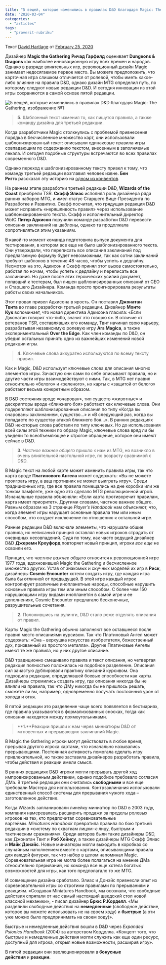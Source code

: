 ```yaml
---
title: "5 вещей, которые изменились в правилах D&D благодаря Magic: The Gathering"
date: "2020-03-04"
categories: 
  - "articles"
tags: 
  - "proverit-rubriku"
---
```


Текст [David Hartlage](https://vk.com/away.php?to=https%3A%2F%2Fdmdavid.com%2Ftag%2Fauthor%2Fadmin%2F) от [February 25, 2020](https://vk.com/away.php?to=https%3A%2F%2Fdmdavid.com%2Ftag%2F5-ways-magic-the-gathering-changed-the-rules-of-dd%2F)

Дизайнер **Magic the Gathering** **Ричад Гарфилд** оценивает **Dungeons & Dragons** как наиболее инновационную игру всех времен и народов. Однако в разряде влиятельных игр, революционный дизайн Magic занимает недосягаемое первое место. Вы можете предположить, что карточная игра слишком отличается от ролевой, чтобы иметь какое-либо влияние на правила D&D, однако дизайн MTG определил путь, по которому следуют новые редакции D&D. И сегодня инновации из этой игры сохраняются в самой основе пятой редакции.

![5 вещей, которые изменились в правилах D&D благодаря Magic: The Gathering, изображение №1](https://sun9-38.userapi.com/-vkMrn6KFVfTuMS6QLWHn02F8mjuCOn5UQ1nKA/3M06qBjrzh4.jpg)

> **5.** Шаблонный текст изменил то, как пишутся правила, а также команду дизайна для третьей редакции.

Когда разработчики Magic столкнулись с проблемой привнесения порядка в бесчисленное множество карт, они использовали шаблонизированный текст: описывали одинаковые правила игры совпадающим по содержанию текстом, внесенным в заполняемые лекала. И сегодня подобные структуры встречаются во всех правилах современного D&D.

Однако переход к шаблонизированному тексту привел к тому, что команду третьей редакции возглавил человек извне. **Бен Риггс** рассказал эту историю на [одном из конвентов](https://vk.com/away.php?to=https%3A%2F%2Fpodbay.fm%2Fpodcast%2F768952889%2Fe%2F1565266342).

На раннем этапе разработки третьей редакции D&D, **Wizards of the Coast** приобрели TSR. **Скафф Элиас** исполнял роль дизайнера ряда ранних наборов MTG, и имел статус Старшего Вице-Президента по Разработке и Развитию. Скафф посчитал, что грядущая редакция D&D может исправить «неряшливость правил» через использование шаблонизированного текста. Скафф и исполнительный директор WotC **Питер Адкисон** поручили команде разработки D&D перевести описания заклинаний на шаблоны, однако та продолжала сопротивляться этим указаниям.

В какой-то момент команда подготовила выпуск документа для тестирования, в котором все еще не было шаблонизированного текста. Они утверждали, что переписать все описания заклинаний под предлагаемую формулу будет невозможным, так как сотни заклинаний требуют шаблонов в течение 48 часов, чтобы успеть к дедлайну. Несмотря на это, Адкисон и Скафф принял этот вызов самостоятельно, работая по ночам, чтобы успеть к дедлайну и переписать все заклинания. Но даже после этих героических усилий документ, попавший к тестерам, был лишен шаблонизированных описаний от CEO и Старшего Дизайнера. Команда просто проигнорировала результаты работы своих начальников.

Этот провал привел Адкисона в ярость. Он поставил **Джонатан Твита** во главе разработки третьей редакции. Дизайнер **Монте Кук** вспоминает, что новая директива Адкисона гласила: «Если Джонатан говорит что-либо, значит это говорю я». В отличие от ветеранов TSR, составлявших его команду, Твит начинал свою карьеру, разрабатывая независимую ролевую игру **Ars Magica**, а также экспериментальный **Over the Edge**. Как член команды по D&D, он убедил остальных принять одно из важнейших изменений новой редакции игры.

> **4.** Ключевые слова аккуратно используются по всему тексту правил.

Как и Magic, D&D использует ключевые слова для описания многих элементов игры. Зачастую они сами по себе описывают правила, но и другие части игры взаимодействуют с ними. Так, в MTG нет правил относительно «белого» и «зеленого», но карты с «защитой от белого» работают весьма конкретным образом.

В D&D состояния вроде «очарован», тип существ «животные» и дескрипторы вроде «ближнего боя» работают как ключевые слова. Они подкрепляют шаблонизированные описания по типу «Когда вы очарованы заклинанием, существо…» и «В следующий раз, когда вы попадаете по существу атакой ближнего боя…». В ранних редакциях D&D некоторые слова работали по типу ключевых. Но до использования всей силы этой техники по образу Magic, ключевые слова вряд ли бы увидели то всеобъемлющее и строгое обращение, которое они имеют сейчас в D&D.

> **3.** _Частное важнее общего_ пришло к нам из MTG, но возникло в очень влиятельной настольной игре, по возрасту сравнимой с D&D.

В Magic текст на любой карте может изменить правила игры, так что карта вроде **Платинового Ангела** может содержать: «Вы не можете проиграть игру, а ваш противник не может выиграть игру». Среди традиционных игр, где все правила помещались на дне коробки или же тонком памфлете, уже одно это сделало MTG революционной игрой. Изначальные правила объясняли: «Если карта противоречит правилам, карта имеет приоритет». Другими словами, частное важнее общего. Равным образом на 3 странице _Player’s Handbook_ нам объясняют, что, когда элемент игры нарушает основные правила тем или иным способом, это создает исключение по отношению к остальной игре.

Ранние редакции D&D включали элементы, что нарушали общие правила, но неписаный принцип оставлял новых игроков страдать от очевидных несовпадений. Судя по тому, как часто ведущий дизайнер D&D **Джереми Кроуфорд** повторяет новый принцип, игроки _все еще_ не освоили его.

Принцип, что _частное важнее общего_ относится к революционной игре 1977 года, вдохновившей Magic the Gathering и бесчисленное множество других. Устав от знакомых и скучных моделей их игр в **Риск**, дизайнеры **Cosmic Encounter** хотели создать игру, где каждая игра была бы отличной от предыдущей. В этой игре каждый игрок контролирует различные инопланетные народы, способные нарушить основные правила игры тем или иным способом. С более чем 150 нарушающими игру видами инопланетян в самой игре и ее дополнениях, Cosmic Encounter предлагало бесконечные, разрушительные сочетания.

> **2.** Положившись на рулинги, D&D стало реже отделять описания от правил.

Карты Magic the Gathering обычно заполняют все оставшееся после правил место описаниями курсивом. Так что Платиновый Ангел может содержать: «Она – верхушка искусства изобретателя, божественный дух, призванный из простого металла». Другие Платиновые Ангелы имеют те же правила, но у них другое описание.

D&D традиционно смешивало правила и текст описания, но четвертая редакция полностью положилась на подобное разделение. Описания сил зачастую дублировали практику описаний курсивом. Она подходила редакции, определявшей боевые способности как карты. Дизайнеры стремились создать игру, где описания никогда бы не влияли на правила, так что ДМу никогда бы не пришлось решать, сможете ли вы, например, одновременно получать постоянный урон от холода и огня.

В пятой редакции это разделение чаще всего появляется в бестиариях, где правила указываются в формализованных сносках, тогда как описания находятся между прямоугольниками.

> **1.**Реакции пришли к нам через миниатюры D&D от мгновенных и прерывающих заклинаний Magic.

В Magic the Gathering игроки могут действовать в любое время, прерывая другого игрока картами, что изначально назывались прерывающими. Постоянная активность помогала сделать игру привлекательной, но также заставила дизайнеров разработать правила, чтобы действия и реакции имели смысл.

В ранних редакциях D&D игроки могли прерывать другой ход импровизированным действием, однако подобное требовало согласия ДМа. В третьей редакции они считались **свободными** и все еще требовали Мастера для использования. Контрзаклинания использовали единственный способ системы для прерывания чужого хода – заготовленное действие.

Когда Wizards запланировали линейку миниатюр по D&D в 2003 году, компания намеревалась расширить продажи за пределы ролевых игроков на тех, кто предпочитал соревновательные варгеймы. _Miniatures Handbook_ превратила правила по бою третьей редакции в «систему по схваткам лицом-к-лицу, быстрым и тактическим сражениям». Среди авторов были такие дизайнеры D&D, как Джонатан Твит и **Роб Хейнсу**, а также дизайнеры MTG Скафф Элиас и **Майк Донэйс**. Новые миниатюры могли выходить в коробках со случайным наполнением вместе с картами, описывающими правила для каждой фигурки, так что набор в целом напоминал Magic. Соревновательная игра не могла более полагаться на мнение ДМа относительно прерываний, но команда все еще хотела богатых возможностей для игры, как того предполагало то же MTG.

И совмещение дизайна сработало. Элиас и Донэйс привнесли опыт из соревновательной игры со строгими правилами по прерываниям и реакциям. «Создавая Miniatures Handbook, мы осознали, что свободные действия спрятали от нас самый настоящий шведский стол новой классной механики», - писал дизайнер **Брюс Р.Корделл**. «Мы разделили свободные действия на **немедленные** (свободное действие, которое вы можете использовать не на своем ходу) и **быстрые** (а эти уже можно было предпринимать на своем ходу)».

Быстрые и немедленные действия вошли в D&D через _Expanded Psionics Handbook_ (2004) за авторством Корделла. «Концепт того, что быстрые и немедленные действия могли служить как еще один ресурс, доступный для игрока, открыл новые возможности, расширив игру».

В пятой редакции они эволюционировали в **бонусные действия** и **реакции**.

